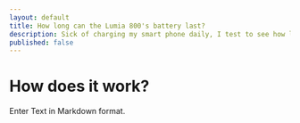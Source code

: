 ```yaml
---
layout: default
title: How long can the Lumia 800's battery last?
description: Sick of charging my smart phone daily, I test to see how long the Lumia will last compared to my very old Sony Ericsson w810i
published: false
---
```


# How does it work?

Enter Text in Markdown format.